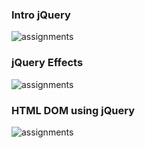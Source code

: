 
### Intro jQuery

![assignments](https://github.com/shreeshailaya/c-dac/blob/main/Web%20Programming/Media/Assignments/24-7-d9.png)

### jQuery Effects

![assignments](https://github.com/shreeshailaya/c-dac/blob/main/Web%20Programming/Media/Assignments/24-7-d9-2.png)

### HTML DOM using jQuery

![assignments](https://github.com/shreeshailaya/c-dac/blob/main/Web%20Programming/Media/Assignments/24-7-d9-3.png)


